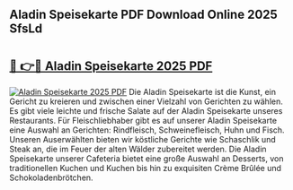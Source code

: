 ## Aladin Speisekarte PDF Download Online 2025 SfsLd

# <h2><a href="http://gce6zfx.nevu.top/?p=Aladin+Speisekarte">🔗 👉🔴 Aladin Speisekarte 2025 PDF</a></h2>

[![Aladin Speisekarte 2025 PDF](https://i.imgur.com/dBaPXMq.png)](http://gce6zfx.nevu.top/?p=Aladin+Speisekarte)
Die Aladin Speisekarte ist die Kunst, ein Gericht zu kreieren und zwischen einer Vielzahl von Gerichten zu wählen. Es gibt viele leichte und frische Salate auf der Aladin Speisekarte unseres Restaurants. Für Fleischliebhaber gibt es auf unserer Aladin Speisekarte eine Auswahl an Gerichten: Rindfleisch, Schweinefleisch, Huhn und Fisch. Unseren Auserwählten bieten wir köstliche Gerichte wie Schaschlik und Steak an, die im Feuer der alten Wälder zubereitet werden. Die Aladin Speisekarte unserer Cafeteria bietet eine große Auswahl an Desserts, von traditionellen Kuchen und Kuchen bis hin zu exquisiten Crème Brûlée und Schokoladenbrötchen.
